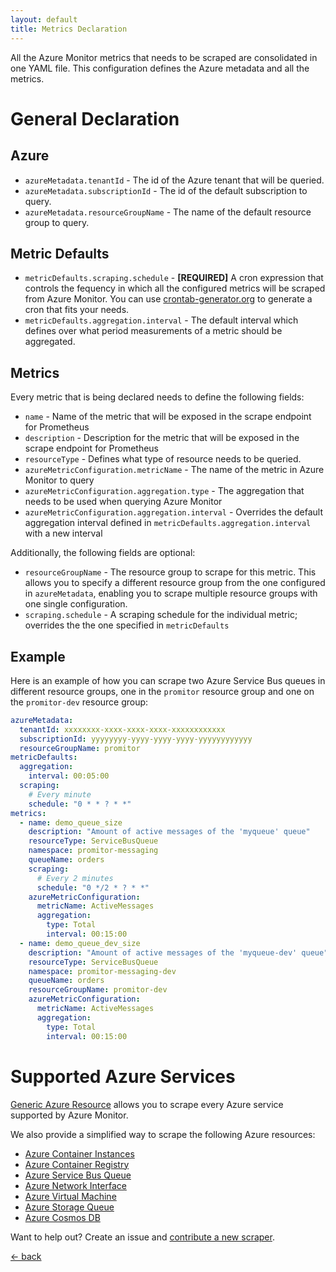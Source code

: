 ```yaml
---
layout: default
title: Metrics Declaration
---
```


All the Azure Monitor metrics that needs to be scraped are consolidated in one YAML file.
This configuration defines the Azure metadata and all the metrics.

# General Declaration

## Azure

- `azureMetadata.tenantId` - The id of the Azure tenant that will be queried.
- `azureMetadata.subscriptionId` - The id of the default subscription to query.
- `azureMetadata.resourceGroupName` - The name of the default resource group to query.

## Metric Defaults

- `metricDefaults.scraping.schedule` - **[REQUIRED]** A cron expression that controls the fequency in which all the configured metrics will be scraped from Azure Monitor. You can use [crontab-generator.org](https://crontab-generator.org/) to generate a cron that fits your needs.
- `metricDefaults.aggregation.interval` - The default interval which defines over what period measurements of a metric should be aggregated.

## Metrics

Every metric that is being declared needs to define the following fields:

- `name` - Name of the metric that will be exposed in the scrape endpoint for Prometheus
- `description` - Description for the metric that will be exposed in the scrape endpoint for Prometheus
- `resourceType` - Defines what type of resource needs to be queried.
- `azureMetricConfiguration.metricName` - The name of the metric in Azure Monitor to query
- `azureMetricConfiguration.aggregation.type` - The aggregation that needs to be used when querying Azure Monitor
- `azureMetricConfiguration.aggregation.interval` - Overrides the default aggregation interval defined in `metricDefaults.aggregation.interval` with a new interval

Additionally, the following fields are optional:

- `resourceGroupName` - The resource group to scrape for this metric. This allows you to specify a different resource group from the one configured in `azureMetadata`, enabling you to scrape multiple resource groups with one single configuration.
- `scraping.schedule` - A scraping schedule for the individual metric; overrides the the one specified in `metricDefaults`

## Example
Here is an example of how you can scrape two Azure Service Bus queues in different resource groups, one in the `promitor` resource group and one on the `promitor-dev` resource group:

```yaml
azureMetadata:
  tenantId: xxxxxxxx-xxxx-xxxx-xxxx-xxxxxxxxxxxx
  subscriptionId: yyyyyyyy-yyyy-yyyy-yyyy-yyyyyyyyyyyy
  resourceGroupName: promitor
metricDefaults:
  aggregation:
    interval: 00:05:00
  scraping:
    # Every minute
    schedule: "0 * * ? * *"
metrics:
  - name: demo_queue_size
    description: "Amount of active messages of the 'myqueue' queue"
    resourceType: ServiceBusQueue
    namespace: promitor-messaging
    queueName: orders
    scraping:
      # Every 2 minutes
      schedule: "0 */2 * ? * *"
    azureMetricConfiguration:
      metricName: ActiveMessages
      aggregation:
        type: Total
        interval: 00:15:00
  - name: demo_queue_dev_size
    description: "Amount of active messages of the 'myqueue-dev' queue"
    resourceType: ServiceBusQueue
    namespace: promitor-messaging-dev
    queueName: orders
    resourceGroupName: promitor-dev
    azureMetricConfiguration:
      metricName: ActiveMessages
      aggregation:
        type: Total
        interval: 00:15:00
```

# Supported Azure Services

[Generic Azure Resource](generic-azure-resource) allows you to scrape every Azure service supported by Azure Monitor.

We also provide a simplified way to scrape the following Azure resources:

- [Azure Container Instances](container-instances)
- [Azure Container Registry](container-registry)
- [Azure Service Bus Queue](service-bus-queue)
- [Azure Network Interface](network-interface)
- [Azure Virtual Machine](virtual-machine)
- [Azure Storage Queue](storage-queue)
- [Azure Cosmos DB](cosmos-db)

Want to help out? Create an issue and [contribute a new scraper](https://github.com/tomkerkhove/promitor/blob/master/adding-a-new-scraper.md).

[&larr; back](/)

